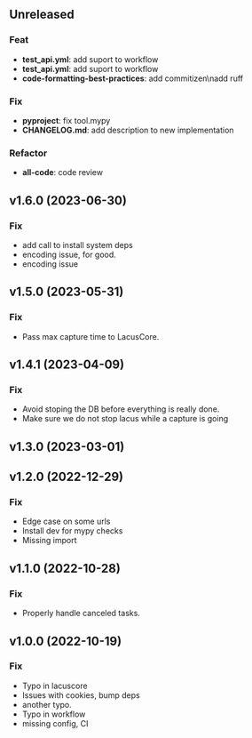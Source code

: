 ## Unreleased

### Feat

- **test_api.yml**: add suport to workflow
- **test_api.yml**: add suport to workflow
- **code-formatting-best-practices**: add commitizen\nadd ruff

### Fix

- **pyproject**: fix tool.mypy
- **CHANGELOG.md**: add description to new implementation

### Refactor

- **all-code**: code review

## v1.6.0 (2023-06-30)

### Fix

- add call to install system deps
- encoding issue, for good.
- encoding issue

## v1.5.0 (2023-05-31)

### Fix

- Pass max capture time to LacusCore.

## v1.4.1 (2023-04-09)

### Fix

- Avoid stoping the DB before everything is really done.
- Make sure we do not stop lacus while a capture is going

## v1.3.0 (2023-03-01)

## v1.2.0 (2022-12-29)

### Fix

- Edge case on some urls
- Install dev for mypy checks
- Missing import

## v1.1.0 (2022-10-28)

### Fix

- Properly handle canceled tasks.

## v1.0.0 (2022-10-19)

### Fix

- Typo in lacuscore
- Issues with cookies, bump deps
- another typo.
- Typo in workflow
- missing config, CI
